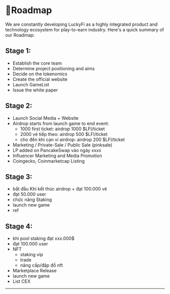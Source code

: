 # 🚀Roadmap

We are constantly developing LuckyFi as a highly integrated product and technology ecosystem for play-to-earn industry. Here's a quick summary of our Roadmap:

## **Stage 1:**&#x20;

* Establish the core team
* Determine project positioning and aims
* Decide on the tokenomics
* Create the official website
* Launch GameList
* Issue the white paper

## **Stage 2:**&#x20;



* Launch Social Media + Website
* Airdrop starts from launch game to end event:
  * 1000 first ticket: airdrop 1000 $LFI/ticket
  * 2000 vé tiếp theo: airdrop 500 $LFI/ticket
  * cho đến khi cạn ví airdrop: airdrop 200 $LFI/ticket
* Marketing / Private-Sale / Public Sale (pinksale)
* LP added on PancakeSwap vào ngày xxxx
* Influencer Marketing and Media Promotion
* Coingecko, Coinmarketcap Listing

## **Stage 3:**

* bắt đầu Khi kết thúc airdrop + đạt 100.000 vé
* đạt 50.000 user
* chức năng Staking
* launch new game
* ref

## **Stage 4:**&#x20;

* khi pool staking đạt xxx.000$
* đạt 100.000 user
* NFT
  * staking vip
  * trade
  * nâng cấp/đập đồ nft
* Marketplace Release
* launch new game
* List CEX

****
